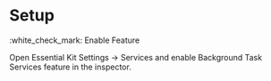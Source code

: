 # Setup

:white\_check\_mark: Enable Feature

Open Essential Kit Settings -> Services and enable Background Task Services feature in the inspector.
